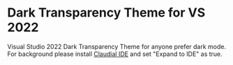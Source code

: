 # Dark Transparency Theme for VS 2022
Visual Studio 2022 Dark Transparency Theme for anyone prefer dark mode.  
For background please install [Claudial IDE](https://marketplace.visualstudio.com/items?itemName=kbuchi.ClaudiaIDE) and set "Expand to IDE" as true.
